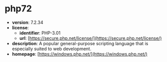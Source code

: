# php72

- **version**: 7.2.34
- **license**:
  - **identifier**: PHP-3.01
  - **url**: [https://secure.php.net/license/](https://secure.php.net/license/)
- **description**: A popular general-purpose scripting language that is especially suited to web development.
- **homepage**: [https://windows.php.net/](https://windows.php.net/)

